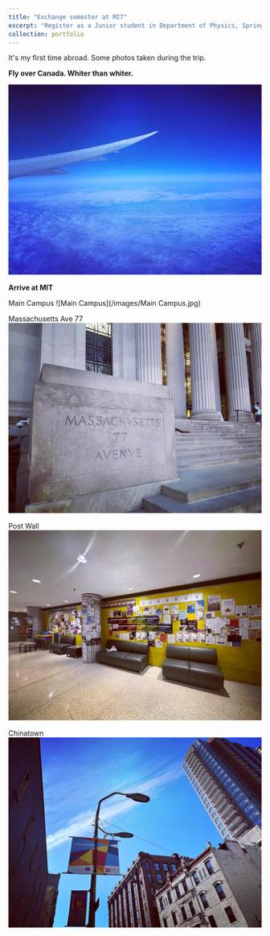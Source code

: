 ```yaml
---
title: "Exchange semester at MIT"
excerpt: "Register as a Junior student in Department of Physics, Spring 2023 <br/><img src='/images/Main Campus.jpg'>"
collection: portfolio
---
```


It's my first time abroad. Some photos taken during the trip.

**Fly over Canada. Whiter than whiter.**

![Fly over canada. Whiter than whiter](/images/Iceland.jpg)

**Arrive at MIT**

Main Campus
![Main Campus](/images/Main Campus.jpg)

Massachusetts Ave 77
![Massachusetts Ave 77](/images/MassAve77.jpg)

Post Wall
![Post wall](/images/PostWall.jpg)

Chinatown
![ChinaTown](/images/ChinaTown.jpg)
